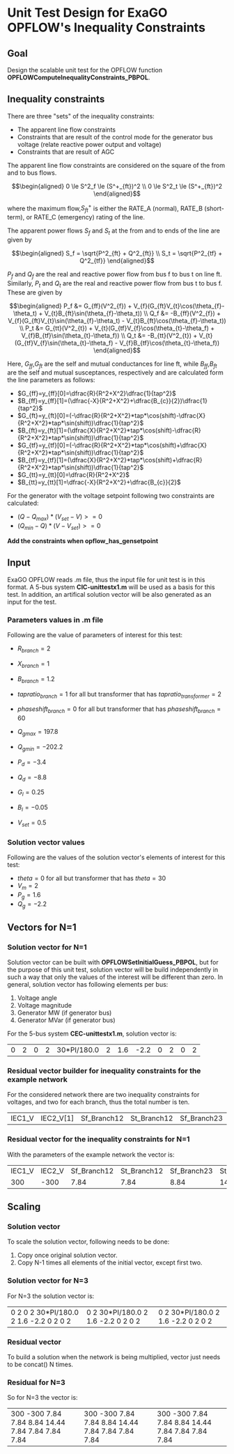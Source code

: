 # Unit Test Design for ExaGO OPFLOW's  Inequality Constraints

## Goal
Design the scalable unit test for the OPFLOW function **OPFLOWComputeInequalityConstraints_PBPOL**.

## Inequality constraints
There are three "sets" of the inequality constraints:
- The apparent line flow constraints
- Constraints that are result of the control mode for the generator bus voltage (relate reactive power output and voltage)
- Constraints that are result of AGC

The apparent line flow constraints are considered on the square of the from and to bus flows.
```math
\begin{aligned}
0 \le S^2_f \le (S^+_{ft})^2 \\
0 \le S^2_t \le (S^+_{ft})^2
\end{aligned}
```
where the maximum flow,$`S^+_{ft}`$ is either the RATE_A (normal), RATE_B (short-term), or RATE_C (emergency) rating of the line.

The apparent power flows $`S_{f}`$ and $`S_{t}`$ at the from and to ends of the line are given by
```math
\begin{aligned}
S_f = \sqrt{P^2_{ft} + Q^2_{ft}} \\
S_t = \sqrt{P^2_{tf} + Q^2_{tf}}
\end{aligned}
```
$`P_{f}`$ and $`Q_{f}`$ are the real and reactive power flow from bus f to bus t on line ft. 
Similarly, $`P_{t}`$ and $`Q_{t}`$ are the real and reactive power flow from bus t to bus f.
These are given by
```math
\begin{aligned}
  P_f &=  G_{ff}(V^2_{f}) + V_{f}(G_{ft}V_{t}\cos(\theta_{f}-\theta_t) + V_{t}B_{ft}\sin(\theta_{f}-\theta_t)) \\
  Q_f &= -B_{ff}(V^2_{f}) + V_{f}(G_{ft}V_{t}\sin(\theta_{f}-\theta_t) - V_{t}B_{ft}\cos(\theta_{f}-\theta_t)) \\
  P_t &=  G_{tt}(V^2_{t}) + V_{t}(G_{tf}V_{f}\cos(\theta_{t}-\theta_f) + V_{f}B_{tf}\sin(\theta_{t}-\theta_f))  \\
  Q_t &= -B_{tt}(V^2_{t}) + V_{t}(G_{tf}V_{f}\sin(\theta_{t}-\theta_f) - V_{f}B_{tf}\cos(\theta_{t}-\theta_f))
\end{aligned}
```
Here, $`G_{ff}`$,$`G_{ft}`$ are the self and mutual conductances for line ft, while $`B_{ff}`$,$`B_{ft}`$ are the
self and mutual susceptances, respectively and are calculated form the line parameters as follows:

- $`G_{ff}=y_{ff}[0]=\dfrac{R}{R^2+X^2}\dfrac{1}{tap^2}`$
- $`B_{ff}=y_{ff}[1]=(\dfrac{-X}{R^2+X^2}+\dfrac{B_{c}}{2})\dfrac{1}{tap^2}`$
- $`G_{ft}=y_{ft}[0]=(-\dfrac{R}{R^2+X^2}*tap*\cos(shift)-\dfrac{X}{R^2+X^2}*tap*\sin(shift))\dfrac{1}{tap^2}`$
- $`B_{ft}=y_{ft}[1]=(\dfrac{X}{R^2+X^2}*tap*\cos(shift)-\dfrac{R}{R^2+X^2}*tap*\sin(shift))\dfrac{1}{tap^2}`$
- $`G_{tf}=y_{tf}[0]=(-\dfrac{R}{R^2+X^2}*tap*\cos(shift)+\dfrac{X}{R^2+X^2}*tap*\sin(shift))\dfrac{1}{tap^2}`$
- $`B_{tf}=y_{tf}[1]=(\dfrac{X}{R^2+X^2}*tap*\cos(shift)+\dfrac{R}{R^2+X^2}*tap*\sin(shift))\dfrac{1}{tap^2}`$
- $`G_{tt}=y_{tt}[0]=\dfrac{R}{R^2+X^2}`$
- $`B_{tt}=y_{tt}[1]=\dfrac{-X}{R^2+X^2}+\dfrac{B_{c}}{2}`$

For the generator with the voltage setpoint following two constraints are calculated:

- $`(Q-Q_{max})*(V_{set}-V)>=0`$
- $`(Q_{min}-Q)*(V-V_{set})>=0`$

**Add the constraints when opflow_has_gensetpoint**

## Input

ExaGO OPFLOW reads .m file, thus the input file for unit test is in this format.
A 5-bus system **CIC-unittestx1.m** will be used as a basis for this test. In addition, an artifical solution vector will be also generated as an input for the test.

### Parameters values in .m file

Following are the value of parameters of interest for this test:

- $`R_{branch}=2`$
- $`X_{branch}=1`$
- $`B_{branch}=1.2`$
- $`tapratio_{branch}=1`$ for all but transformer that has $`tapratio_{transformer}=2`$
- $`phaseshift_{branch}=0`$ for all but transformer that has $`phaseshift_{branch}=60`$
- $`Q_{gmax}=197.8`$
- $`Q_{gmin}=-202.2`$
- $`P_{d}=-3.4`$
- $`Q_{d}=-8.8`$
- $`G_{l}=0.25`$
- $`B_{l}=-0.05`$

- $`V_{set}=0.5`$


### Solution vector values

Following are the values of the solution vector's elements of interest for this test:

- $`theta=0`$ for all but transformer that has $`theta=30`$
- $`V_{m}=2`$
- $`P_{g}=1.6`$
- $`Q_{g}=-2.2`$

## Vectors for N=1

### Solution vector for N=1

Solution vector can be built with **OPFLOWSetInitialGuess_PBPOL**, but for the purpose of this unit test, solution vector will be build independently in such a way that only the values of the interest will be different than zero. 
In general, solution vector has following elements per bus:
1. Voltage angle
2. Voltage magnitude
3. Generator MW (if generator bus)
4. Generator MVar (if generator bus)

For the 5-bus system **CEC-unittestx1.m**, solution vector is:
<table>
<tr>
<td>0</td> <td>2</td> <td>0</td> <td>2</td> <td>30*PI/180.0</td> <td>2</td> <td>1.6</td> <td>-2.2</td> <td>0</td> <td>2</td> <td>0</td> <td>2</td> 
</tr>
</table>

### Residual vector builder for inequality constraints for the example network

For the considered network there are two inequality constraints for voltages, and two for each branch, thus the total number is ten.

<table>
<tr>
<td>IEC1_V</td> <td>IEC2_V[1]</td> <td>Sf_Branch12</td> <td>St_Branch12</td> <td>Sf_Branch23</td> <td>St_Branch23</td> <td>Sf_Branch24</td> <td>St_Branch24</td> <td>Sf_Branch45</td> <td>St_Branch45</td>
</tr>
</table>


### Residual vector for the inequality constraints for N=1

With the parameters of the example network the vector is:

<table>
<tr>
<td>IEC1_V</td> <td>IEC2_V </td> <td>Sf_Branch12</td> <td>St_Branch12</td> <td>Sf_Branch23</td> <td>St_Branch23</td> <td>Sf_Branch24</td> <td>St_Branch24</td> <td>Sf_Branch45</td> <td>St_Branch45</td>
</tr>
<tr>
<td>300</td> <td>-300</td> <td>7.84</td> <td>7.84</td> <td>8.84</td> <td>14.44</td> <td>7.84</td> <td>7.84</td> <td>7.84</td> <td>7.84</td>
</tr>
</table>

## Scaling

### Solution vector

To scale the solution vector, following needs to be done:
1. Copy once original solution vector.
2. Copy N-1 times all elements of the initial vector, except first two.

### Solution vector for N=3

For N=3 the solution vector is:
<table>
<tr>
<td>0   2   0   2   30*PI/180.0   2   1.6   -2.2   0   2   0   2</td> <td>0   2   30*PI/180.0   2   1.6   -2.2   0   2   0   2</td><td>0   2   30*PI/180.0   2   1.6   -2.2   0   2   0   2</td>
</tr>
</table>

### Residual vector

To build a solution when the network is being multiplied, vector just needs to be concat() N times. 

### Residual for N=3

So for N=3 the vector is:
<table>
<tr>
<td>300  -300  7.84  7.84  8.84  14.44  7.84  7.84  7.84  7.84</td> <td>300  -300  7.84  7.84  8.84  14.44  7.84  7.84  7.84  7.84</td> <td>300  -300  7.84  7.84  8.84  14.44  7.84  7.84  7.84  7.84</td>
</tr>
</table>
